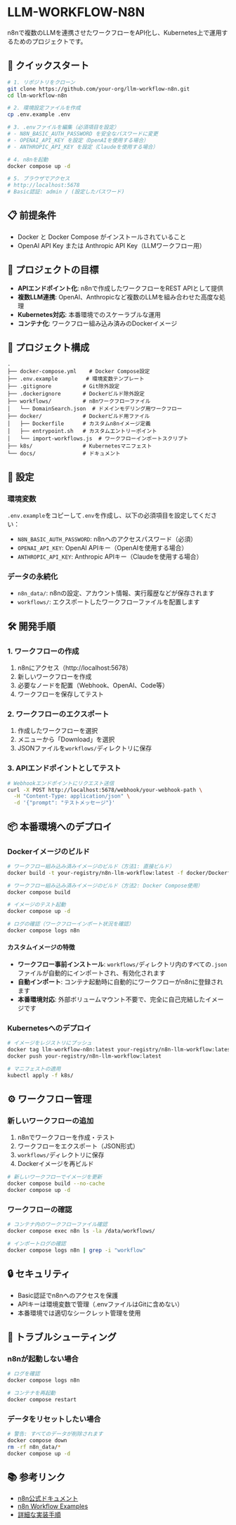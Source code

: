 # LLM-WORKFLOW-N8N

n8nで複数のLLMを連携させたワークフローをAPI化し、Kubernetes上で運用するためのプロジェクトです。

## 🚀 クイックスタート

```bash
# 1. リポジトリをクローン
git clone https://github.com/your-org/llm-workflow-n8n.git
cd llm-workflow-n8n

# 2. 環境設定ファイルを作成
cp .env.example .env

# 3. .envファイルを編集（必須項目を設定）
# - N8N_BASIC_AUTH_PASSWORD を安全なパスワードに変更
# - OPENAI_API_KEY を設定（OpenAIを使用する場合）
# - ANTHROPIC_API_KEY を設定（Claudeを使用する場合）

# 4. n8nを起動
docker compose up -d

# 5. ブラウザでアクセス
# http://localhost:5678
# Basic認証: admin / (設定したパスワード)
```

## 📋 前提条件

- Docker と Docker Compose がインストールされていること
- OpenAI API Key または Anthropic API Key（LLMワークフロー用）

## 🎯 プロジェクトの目標

- **APIエンドポイント化**: n8nで作成したワークフローをREST APIとして提供
- **複数LLM連携**: OpenAI、Anthropicなど複数のLLMを組み合わせた高度な処理
- **Kubernetes対応**: 本番環境でのスケーラブルな運用
- **コンテナ化**: ワークフロー組み込み済みのDockerイメージ

## 📁 プロジェクト構成

```
.
├── docker-compose.yml    # Docker Compose設定
├── .env.example         # 環境変数テンプレート
├── .gitignore          # Git除外設定
├── .dockerignore       # Dockerビルド除外設定
├── workflows/          # n8nワークフローファイル
│   └── DomainSearch.json  # ドメインモデリング用ワークフロー
├── docker/             # Dockerビルド用ファイル
│   ├── Dockerfile      # カスタムn8nイメージ定義
│   ├── entrypoint.sh   # カスタムエントリーポイント
│   └── import-workflows.js  # ワークフローインポートスクリプト
├── k8s/                # Kubernetesマニフェスト
└── docs/               # ドキュメント
```

## 🔧 設定

### 環境変数

`.env.example`をコピーして`.env`を作成し、以下の必須項目を設定してください：

- `N8N_BASIC_AUTH_PASSWORD`: n8nへのアクセスパスワード（必須）
- `OPENAI_API_KEY`: OpenAI APIキー（OpenAIを使用する場合）
- `ANTHROPIC_API_KEY`: Anthropic APIキー（Claudeを使用する場合）

### データの永続化

- `n8n_data/`: n8nの設定、アカウント情報、実行履歴などが保存されます
- `workflows/`: エクスポートしたワークフローファイルを配置します

## 🛠️ 開発手順

### 1. ワークフローの作成

1. n8nにアクセス（http://localhost:5678）
2. 新しいワークフローを作成
3. 必要なノードを配置（Webhook、OpenAI、Code等）
4. ワークフローを保存してテスト

### 2. ワークフローのエクスポート

1. 作成したワークフローを選択
2. メニューから「Download」を選択
3. JSONファイルを`workflows/`ディレクトリに保存

### 3. APIエンドポイントとしてテスト

```bash
# Webhookエンドポイントにリクエスト送信
curl -X POST http://localhost:5678/webhook/your-webhook-path \
  -H "Content-Type: application/json" \
  -d '{"prompt": "テストメッセージ"}'
```

## 📦 本番環境へのデプロイ

### Dockerイメージのビルド

```bash
# ワークフロー組み込み済みイメージのビルド（方法1: 直接ビルド）
docker build -t your-registry/n8n-llm-workflow:latest -f docker/Dockerfile .

# ワークフロー組み込み済みイメージのビルド（方法2: Docker Compose使用）
docker compose build

# イメージのテスト起動
docker compose up -d

# ログの確認（ワークフローインポート状況を確認）
docker compose logs n8n
```

#### カスタムイメージの特徴

- **ワークフロー事前インストール**: `workflows/`ディレクトリ内のすべての`.json`ファイルが自動的にインポートされ、有効化されます
- **自動インポート**: コンテナ起動時に自動的にワークフローがn8nに登録されます
- **本番環境対応**: 外部ボリュームマウント不要で、完全に自己完結したイメージです

### Kubernetesへのデプロイ

```bash
# イメージをレジストリにプッシュ
docker tag llm-workflow-n8n:latest your-registry/n8n-llm-workflow:latest
docker push your-registry/n8n-llm-workflow:latest

# マニフェストの適用
kubectl apply -f k8s/
```

## ⚙️ ワークフロー管理

### 新しいワークフローの追加

1. n8nでワークフローを作成・テスト
2. ワークフローをエクスポート（JSON形式）
3. `workflows/`ディレクトリに保存
4. Dockerイメージを再ビルド

```bash
# 新しいワークフローでイメージを更新
docker compose build --no-cache
docker compose up -d
```

### ワークフローの確認

```bash
# コンテナ内のワークフローファイル確認
docker compose exec n8n ls -la /data/workflows/

# インポートログの確認
docker compose logs n8n | grep -i "workflow"
```

## 🔒 セキュリティ

- Basic認証でn8nへのアクセスを保護
- APIキーは環境変数で管理（.envファイルはGitに含めない）
- 本番環境では適切なシークレット管理を使用

## 🐛 トラブルシューティング

### n8nが起動しない場合

```bash
# ログを確認
docker compose logs n8n

# コンテナを再起動
docker compose restart
```

### データをリセットしたい場合

```bash
# 警告: すべてのデータが削除されます
docker compose down
rm -rf n8n_data/*
docker compose up -d
```

## 📚 参考リンク

- [n8n公式ドキュメント](https://docs.n8n.io/)
- [n8n Workflow Examples](https://n8n.io/workflows/)
- [詳細な実装手順](./step-by-step.md)

